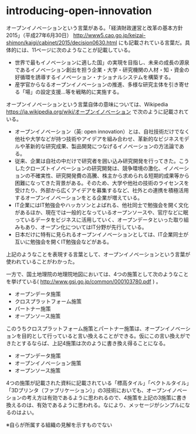 # introducing-open-innovation
オープンイノベーションという言葉がある。「経済財政運営と改革の基本方針2015」（平成27年6月30日） http://www5.cao.go.jp/keizai-shimon/kaigi/cabinet/2015/decision0630.html にも記載されている言葉だ。具体的には、11ページに次のようなことが記載している。

- 世界で最もイノベーションに適した国」の実現を目指し、未来の成長の源泉であるイノベーション創出を担う企業・大学・研究機関の人材・知・資金の好循環を誘導するイノベーション・ナショナルシステムを構築する。
- 産学官からなるオープンイノベーションの推進、多様な研究主体を引き寄せる「場」の設定支援…等を戦略的に実施する。

オープンイノベーションという言葉自体の意味については、Wikipedia https://ja.wikipedia.org/wiki/オープンイノベーション で次のように記載されている。

- オープンイノベーション（英: open innovation）とは、自社技術だけでなく他社や大学などが持つ技術やアイデアを組み合わせ、革新的なビジネスモデルや革新的な研究成果、製品開発につなげるイノベーションの方法論である。
- 従来、企業は自社の中だけで研究者を囲い込み研究開発を行ってきた。こうしたクローズトイノベーションの研究開発は、競争環境の激化、イノベーションの不確実性、研究開発費の高騰、株主から求められる短期的成果等から困難になってきた背景がある。そのため、大学や他社の技術のライセンスを受けたり、外部から広くアイデアを募集するなど、社外との連携を積極活用するオープンイノベーションをとる企業が増えている。
- IT企業にはIT勉強会やハッカソンとよばれる、他社同士で勉強会を開く文化があるほか、現在では一般的となっているオープンソースや、官庁などに眠っているデータをビジネスに活用していく、オープンデータといった取り組みもあり、オープン化についてはIT分野が先行している。
- 日本だけに特有に見られるオープンイノベーションとしては、IT企業同士が互いに勉強会を開くIT勉強会などがある。

上記のようなことを表現する言葉として、オープンイノベーションという言葉が使われていることがわかった。

一方で、国土地理院の地理院地図においては、4つの施策として次のようなことを挙げている( http://www.gsi.go.jp/common/000103780.pdf ) 。

- オープンデータ施策
- クロスプラットフォーム施策
- パートナー施策
- オープンソース施策

このうちクロスプラットフォーム施策とパートナー施策は、オープンイノベーションを目的として行っていると言い換えることができる。仮にこの言い換えができたとするならば、上記4施策は次のように書き換え得ることになる。

- オープンデータ施策
- オープンイノベーション施策
- オープンソース施策

4つの施策が記載された資料に記載されている「標高タイル」「ベクトルタイル」「3Dプリンタ（ファブリケーション）」の3技術においても、オープンイノベーションの考え方は有効であるように思われるので、4施策を上記の3施策に書き換えるのは、有効であるように思われる。なにより、メッセージがシンプルになるのはよい。

※自らが所属する組織の見解を示すものでない
